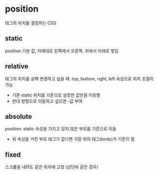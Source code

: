 # position
태그의 위치를 결정하는 CSS

## static
position 기본 값, 차례대로 왼쪽에서 오른쪽, 위에서 아래로 쌓임

## relative
태그의 위치를 살짝 변경하고 싶을 때. top, buttom, right, left 속성으로 위치 조절이 가능
* 기존 static 위치를 기준으로 설정한 값만큼 이동함
* 반대 방향으로 이동하고 싶으면 -값 부여

## absolute
position: static 속성을 가지고 있지 않은 부모를 기준으로 이동
* 위 속성을 가진 부모 태그가 없다면 가장 위의 태그(body)가 기준이 됨

## fixed
스크롤을 내려도 같은 위치에 고정 (상단바 같은 경우)

